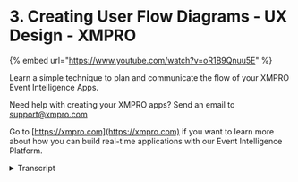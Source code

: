 # 3. Creating User Flow Diagrams - UX Design - XMPRO
{% embed url="https://www.youtube.com/watch?v=oR1B9Qnuu5E" %}

Learn a simple technique to plan and communicate the flow of your XMPRO Event Intelligence Apps. 

Need help with creating your XMPRO apps? Send an email to support@xmpro.com

Go to [https://xmpro.com](https://xmpro.com) if you want to learn more about how you can build real-time applications with our Event Intelligence Platform.
<details>
<summary>Transcript</summary>after putting ourselves in the users

shoes we're ready to create user flow

diagrams this first way of sketching out

the flow of your app was created by the

team at Basecamp over 10 years ago the

notation we use looks like this each

block represents an interaction above

the bar is what the user sees and below

the bar is what they do the arrow

indicates that they move to another page

after performing the action you can also

use dotted lines to indicate alternate

actions here's a simple example if

you're not sure where to start a common

pattern in real-time apps is to begin

with a visual overview page and then

drill down into more detail now go ahead

and sketch out your app user flow on a

whiteboard or a blank piece of paper

we highly recommend showing your user

flow diagrams to your end users or even

just to other members of your team it's

a great way to get feedback on your

ideas early and to minimize rework once

you've built the app
</details>